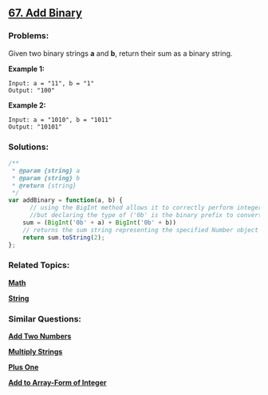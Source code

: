 ## [67. Add Binary](https://leetcode.com/problems/add-binary/)

### Problems:

Given two binary strings **a** and **b**, return their sum as a binary string.

**Example 1:**

```
Input: a = "11", b = "1"
Output: "100"
```

**Example 2:**

```
Input: a = "1010", b = "1011"
Output: "10101"
```
### Solutions:

```javascript
/**
 * @param {string} a
 * @param {string} b
 * @return {string}
 */
var addBinary = function(a, b) {
      // using the BigInt method allows it to correctly perform integer arithmetic 
      //but declaring the type of ('0b' is the binary prefix to convert a string into a Binary Number)
    sum = (BigInt('0b' + a) + BigInt('0b' + b))
    // returns the sum string representing the specified Number object to the radix of 2 ( which is binary)
    return sum.toString(2);
};
```

### Related Topics:

**[Math](https://leetcode.com/tag/math/)**

**[String](https://leetcode.com/tag/string/)**

### Similar Questions:

**[Add Two Numbers](https://leetcode.com/problems/add-two-numbers/)**

**[Multiply Strings](https://leetcode.com/problems/multiply-strings/)**

**[Plus One](https://leetcode.com/problems/plus-one/)**

**[Add to Array-Form of Integer](https://leetcode.com/problems/add-to-array-form-of-integer/)**